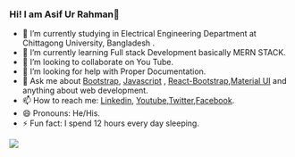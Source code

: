 ### Hi! I am Asif Ur Rahman👋


- 🔭 I’m currently studying in Electrical Engineering Department at Chittagong University, Bangladesh .
- 🌱 I’m currently learning Full stack Development basically MERN STACK.
- 👯 I’m looking to collaborate on You Tube.
- 🤔 I’m looking for help with Proper Documentation.
- 💬 Ask me about [Bootstrap](https://getbootstrap.com/docs/5.0/getting-started/introduction/),  [Javascript](https://developer.mozilla.org/en-US/docs/Web/JavaScript/) , [React-Bootstrap](https://react-bootstrap.github.io/),[Material UI](https://material-ui.com/) and anything about web development.
- 📫 How to reach me: [Linkedin](https://www.linkedin.com/in/asif-ur-rahman-a0872517a/), [Youtube](https://www.youtube.com/channel/UCoOUW_3qoh1joWqKE7Mjz9Q),[Twitter](https://twitter.com/AsifUrR94512292),[Facebook](https://www.facebook.com/profile.php?id=100004973835491).
- 😄 Pronouns: He/His.
- ⚡ Fun fact: I spend 12 hours every day sleeping.


<img src="https://github-readme-stats.vercel.app/api?username=asifurrahman01714&&show_icons=true&title_color=ffffff&icon_color=bb2acf&text_color=daf7dc&bg_color=151515">
